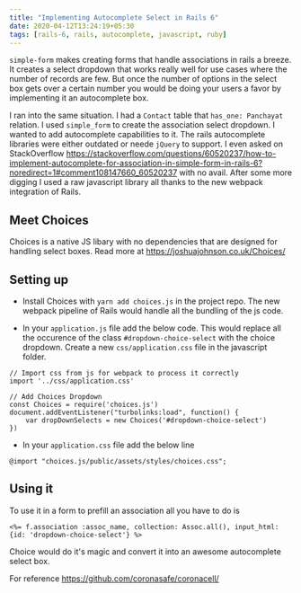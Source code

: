 ```yaml
---
title: "Implementing Autocomplete Select in Rails 6"
date: 2020-04-12T13:24:19+05:30
tags: [rails-6, rails, autocomplete, javascript, ruby] 
---
```


`simple-form` makes creating forms that handle associations in rails a breeze. It creates a select dropdown that works really well for use cases where the number of records are few. But once the number of options in the select box gets over a certain number you would be doing your users a favor by implementing it an autocomplete box.

I ran into the same situation. I had a `Contact` table that `has_one: Panchayat` relation. I used `simple_form` to create the association select dropdown. I wanted to add autocomplete capabilities to it. The rails autocomplete libraries were either outdated or neede `jQuery` to support. I even asked on StackOverflow https://stackoverflow.com/questions/60520237/how-to-implement-autocomplete-for-association-in-simple-form-in-rails-6?noredirect=1#comment108147660_60520237 with no avail. After some more digging I used a raw javascript library all thanks to the new webpack integration of Rails.

## Meet Choices
Choices is a native JS libary with no dependencies that are designed for handling select boxes. Read more at https://joshuajohnson.co.uk/Choices/

## Setting up 
* Install Choices with `yarn add choices.js` in the project repo. The new webpack pipeline of Rails would handle all the bundling of the js code.

* In your `application.js` file add the below code. This would replace all the occurence of the class `#dropdown-choice-select` with the choice dropdown. Create a new `css/application.css` file in the javascript folder.

```
// Import css from js for webpack to process it correctly
import '../css/application.css'

// Add Choices Dropdown
const Choices = require('choices.js')
document.addEventListener("turbolinks:load", function() {
    var dropDownSelects = new Choices('#dropdown-choice-select')
})
```
* In your `application.css` file add the below line 
```
@import "choices.js/public/assets/styles/choices.css";
```

## Using it
To use it in a form to prefill an association all you have to do is 
```
<%= f.association :assoc_name, collection: Assoc.all(), input_html: {id: 'dropdown-choice-select'} %>
```

Choice would do it's magic and convert it into an awesome autocomplete select box.

For reference https://github.com/coronasafe/coronacell/
